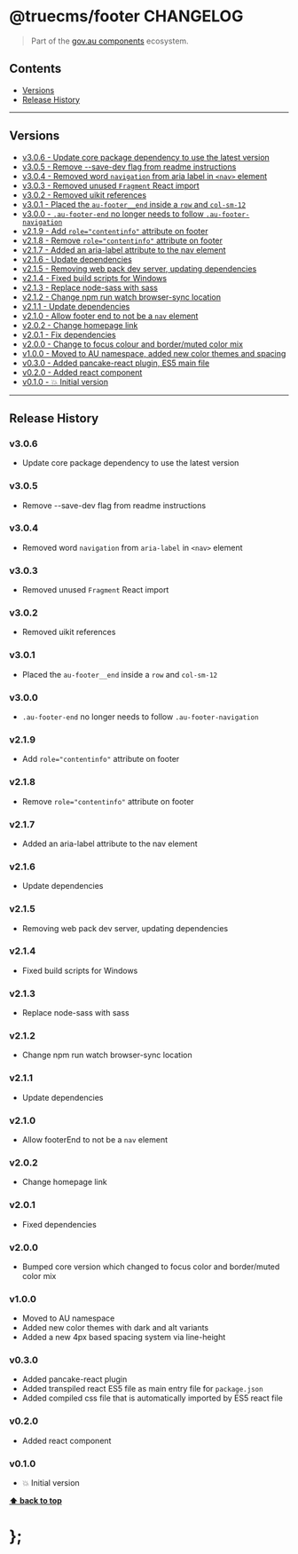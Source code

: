 @truecms/footer CHANGELOG
======================

> Part of the [gov.au components](https://github.com/truecms/design-system-components/) ecosystem.


## Contents

* [Versions](#install)
* [Release History](#release-history)


----------------------------------------------------------------------------------------------------------------------------------------------------------------


## Versions

* [v3.0.6 - Update core package dependency to use the latest version](#v306)
* [v3.0.5 - Remove --save-dev flag from readme instructions](#v305)
* [v3.0.4 - Removed word `navigation` from aria label in `<nav>` element](#v304)
* [v3.0.3 - Removed unused `Fragment` React import](#v303)
* [v3.0.2 - Removed uikit references](#v302)
* [v3.0.1 - Placed the `au-footer__end` inside a `row` and `col-sm-12`](#v301)
* [v3.0.0 - `.au-footer-end` no longer needs to follow `.au-footer-navigation`](#v300)
* [v2.1.9 - Add `role="contentinfo"` attribute on footer](#v219)
* [v2.1.8 - Remove `role="contentinfo"` attribute on footer](#v218)
* [v2.1.7 - Added an aria-label attribute to the nav element](#v217)
* [v2.1.6 - Update dependencies](#v216)
* [v2.1.5 - Removing web pack dev server, updating dependencies](#v215)
* [v2.1.4 - Fixed build scripts for Windows](#v214)
* [v2.1.3 - Replace node-sass with sass](#v213)
* [v2.1.2 - Change npm run watch browser-sync location](#v212)
* [v2.1.1 - Update dependencies](#v211)
* [v2.1.0 - Allow footer end to not be a `nav` element](#v210)
* [v2.0.2 - Change homepage link](#v202)
* [v2.0.1 - Fix dependencies](#v201)
* [v2.0.0 - Change to focus colour and border/muted color mix](#v200)
* [v1.0.0 - Moved to AU namespace, added new color themes and spacing](#v100)
* [v0.3.0 - Added pancake-react plugin, ES5 main file](#v030)
* [v0.2.0 - Added react component](#v020)
* [v0.1.0 - 💥 Initial version](#v010)


----------------------------------------------------------------------------------------------------------------------------------------------------------------


## Release History

### v3.0.6

- Update core package dependency to use the latest version


### v3.0.5

- Remove --save-dev flag from readme instructions


### v3.0.4

- Removed word `navigation` from `aria-label` in `<nav>` element


### v3.0.3

- Removed unused `Fragment` React import


### v3.0.2

- Removed uikit references


### v3.0.1

- Placed the `au-footer__end` inside a `row` and `col-sm-12`


### v3.0.0

- `.au-footer-end` no longer needs to follow `.au-footer-navigation`


### v2.1.9

- Add `role="contentinfo"` attribute on footer


### v2.1.8 

- Remove `role="contentinfo"` attribute on footer


### v2.1.7

- Added an aria-label attribute to the nav element


### v2.1.6

- Update dependencies


### v2.1.5

- Removing web pack dev server, updating dependencies


### v2.1.4

- Fixed build scripts for Windows


### v2.1.3

- Replace node-sass with sass


### v2.1.2

- Change npm run watch browser-sync location


### v2.1.1

- Update dependencies


### v2.1.0

- Allow footerEnd to not be a `nav` element


### v2.0.2

- Change homepage link


### v2.0.1

- Fixed dependencies


### v2.0.0

- Bumped core version which changed to focus color and border/muted color mix


### v1.0.0

- Moved to AU namespace
- Added new color themes with dark and alt variants
- Added a new 4px based spacing system via line-height


### v0.3.0

- Added pancake-react plugin
- Added transpiled react ES5 file as main entry file for `package.json`
- Added compiled css file that is automatically imported by ES5 react file


### v0.2.0

- Added react component


### v0.1.0

- 💥 Initial version


**[⬆ back to top](#contents)**


# };
